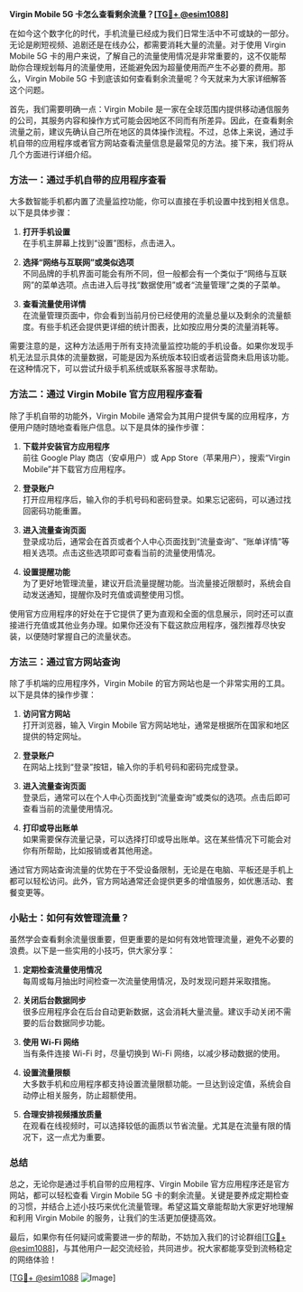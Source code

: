 **Virgin Mobile 5G 卡怎么查看剩余流量？[[TG💪+ @esim1088](https://t.me/s/esim1088)]**

在如今这个数字化的时代，手机流量已经成为我们日常生活中不可或缺的一部分。无论是刷短视频、追剧还是在线办公，都需要消耗大量的流量。对于使用 Virgin Mobile 5G 卡的用户来说，了解自己的流量使用情况是非常重要的，这不仅能帮助你合理规划每月的流量使用，还能避免因为超量使用而产生不必要的费用。那么，Virgin Mobile 5G 卡到底该如何查看剩余流量呢？今天就来为大家详细解答这个问题。

首先，我们需要明确一点：Virgin Mobile 是一家在全球范围内提供移动通信服务的公司，其服务内容和操作方式可能会因地区不同而有所差异。因此，在查看剩余流量之前，建议先确认自己所在地区的具体操作流程。不过，总体上来说，通过手机自带的应用程序或者官方网站查看流量信息是最常见的方法。接下来，我们将从几个方面进行详细介绍。

### 方法一：通过手机自带的应用程序查看

大多数智能手机都内置了流量监控功能，你可以直接在手机设置中找到相关信息。以下是具体步骤：

1. **打开手机设置**  
   在手机主屏幕上找到“设置”图标，点击进入。

2. **选择“网络与互联网”或类似选项**  
   不同品牌的手机界面可能会有所不同，但一般都会有一个类似于“网络与互联网”的菜单选项。点击进入后寻找“数据使用”或者“流量管理”之类的子菜单。

3. **查看流量使用详情**  
   在流量管理页面中，你会看到当前月份已经使用的流量总量以及剩余的流量额度。有些手机还会提供更详细的统计图表，比如按应用分类的流量消耗等。

需要注意的是，这种方法适用于所有支持流量监控功能的手机设备。如果你发现手机无法显示具体的流量数据，可能是因为系统版本较旧或者运营商未启用该功能。在这种情况下，可以尝试升级手机系统或联系客服寻求帮助。

### 方法二：通过 Virgin Mobile 官方应用程序查看

除了手机自带的功能外，Virgin Mobile 通常会为其用户提供专属的应用程序，方便用户随时随地查看账户信息。以下是具体的操作步骤：

1. **下载并安装官方应用程序**  
   前往 Google Play 商店（安卓用户）或 App Store（苹果用户），搜索“Virgin Mobile”并下载官方应用程序。

2. **登录账户**  
   打开应用程序后，输入你的手机号码和密码登录。如果忘记密码，可以通过找回密码功能重置。

3. **进入流量查询页面**  
   登录成功后，通常会在首页或者个人中心页面找到“流量查询”、“账单详情”等相关选项。点击这些选项即可查看当前的流量使用情况。

4. **设置提醒功能**  
   为了更好地管理流量，建议开启流量提醒功能。当流量接近限额时，系统会自动发送通知，提醒你及时充值或调整使用习惯。

使用官方应用程序的好处在于它提供了更为直观和全面的信息展示，同时还可以直接进行充值或其他业务办理。如果你还没有下载这款应用程序，强烈推荐尽快安装，以便随时掌握自己的流量状态。

### 方法三：通过官方网站查询

除了手机端的应用程序外，Virgin Mobile 的官方网站也是一个非常实用的工具。以下是具体的操作步骤：

1. **访问官方网站**  
   打开浏览器，输入 Virgin Mobile 官方网站地址，通常是根据所在国家和地区提供的特定网址。

2. **登录账户**  
   在网站上找到“登录”按钮，输入你的手机号码和密码完成登录。

3. **进入流量查询页面**  
   登录后，通常可以在个人中心页面找到“流量查询”或类似的选项。点击后即可查看当前的流量使用情况。

4. **打印或导出账单**  
   如果需要保存流量记录，可以选择打印或导出账单。这在某些情况下可能会对你有所帮助，比如报销或者其他用途。

通过官方网站查询流量的优势在于不受设备限制，无论是在电脑、平板还是手机上都可以轻松访问。此外，官方网站通常还会提供更多的增值服务，如优惠活动、套餐变更等。

### 小贴士：如何有效管理流量？

虽然学会查看剩余流量很重要，但更重要的是如何有效地管理流量，避免不必要的浪费。以下是一些实用的小技巧，供大家分享：

1. **定期检查流量使用情况**  
   每周或每月抽出时间检查一次流量使用情况，及时发现问题并采取措施。

2. **关闭后台数据同步**  
   很多应用程序会在后台自动更新数据，这会消耗大量流量。建议手动关闭不需要的后台数据同步功能。

3. **使用 Wi-Fi 网络**  
   当有条件连接 Wi-Fi 时，尽量切换到 Wi-Fi 网络，以减少移动数据的使用。

4. **设置流量限额**  
   大多数手机和应用程序都支持设置流量限额功能。一旦达到设定值，系统会自动停止相关服务，防止超额使用。

5. **合理安排视频播放质量**  
   在观看在线视频时，可以选择较低的画质以节省流量。尤其是在流量有限的情况下，这一点尤为重要。

### 总结

总之，无论你是通过手机自带的应用程序、Virgin Mobile 官方应用程序还是官方网站，都可以轻松查看 Virgin Mobile 5G 卡的剩余流量。关键是要养成定期检查的习惯，并结合上述小技巧来优化流量管理。希望这篇文章能帮助大家更好地理解和利用 Virgin Mobile 的服务，让我们的生活更加便捷高效。

最后，如果你有任何疑问或需要进一步的帮助，不妨加入我们的讨论群组[[TG💪+ @esim1088](https://t.me/s/esim1088)]，与其他用户一起交流经验，共同进步。祝大家都能享受到流畅稳定的网络体验！

[[TG💪+ @esim1088](https://t.me/s/esim1088) ![Image](https://i.postimg.cc/4NQfJmqS/Snipaste-2025-05-13-00-14-12.png)]